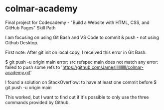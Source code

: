 # colmar-academy

Final project for Codecademy - "Build a Website with HTML, CSS, and GitHub Pages" Skill Path

I am focusing on using Git Bash and VS Code to commit & push - not using Github Desktop.

First note: After git init on local copy, I received this error in Git Bash:

$ git push -u origin main
error: src refspec main does not match any
error: failed to push some refs to 'https://github.com/Jamesllllllllll/colmar-academy.git'

I found a solution on StackOverflow: to have at least one commit before $ git push -u origin main

This worked, but I want to find out if it's possible to only use the three commands provided by Github.
